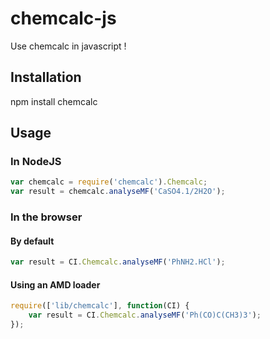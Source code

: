 chemcalc-js
===========

Use chemcalc in javascript !

Installation
-----------

npm install chemcalc

Usage
-----------

### In NodeJS
```javascript
var chemcalc = require('chemcalc').Chemcalc;
var result = chemcalc.analyseMF('CaSO4.1/2H2O');
```
### In the browser

#### By default
```javascript
var result = CI.Chemcalc.analyseMF('PhNH2.HCl');
```
#### Using an AMD loader
```javascript
require(['lib/chemcalc'], function(CI) { 
	var result = CI.Chemcalc.analyseMF('Ph(CO)C(CH3)3');
});
```
